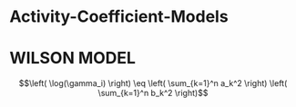 # Activity-Coefficient-Models

# WILSON MODEL

$$\left( \log(\gamma_i) \right) \eq \left( \sum_{k=1}^n a_k^2 \right) \left( \sum_{k=1}^n b_k^2 \right)$$
